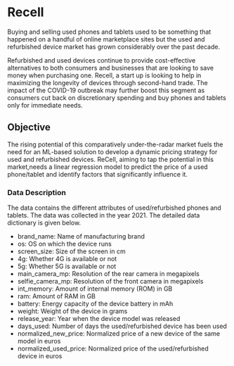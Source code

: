 # Recell
Buying and selling used phones and tablets used to be something that happened on a handful of online marketplace sites but the used and refurbished device market has grown considerably over the past decade.

Refurbished and used devices continue to provide cost-effective alternatives to both consumers and businesses that are looking to save money when purchasing one. Recell, a start up is looking to help in maximizing the longevity of devices through second-hand trade. The impact of the COVID-19 outbreak may further boost this segment as consumers cut back on discretionary spending and buy phones and tablets only for immediate needs.

 

## Objective

The rising potential of this comparatively under-the-radar market fuels the need for an ML-based solution to develop a dynamic pricing strategy for used and refurbished devices. ReCell, aiming to tap the potential in this market,needs a linear regression model to predict the price of a used phone/tablet and identify factors that significantly influence it.


### Data Description

The data contains the different attributes of used/refurbished phones and tablets. The data was collected in the year 2021. The detailed data dictionary is given below.


- brand_name: Name of manufacturing brand
- os: OS on which the device runs
- screen_size: Size of the screen in cm
- 4g: Whether 4G is available or not
- 5g: Whether 5G is available or not
- main_camera_mp: Resolution of the rear camera in megapixels
- selfie_camera_mp: Resolution of the front camera in megapixels
- int_memory: Amount of internal memory (ROM) in GB
- ram: Amount of RAM in GB
- battery: Energy capacity of the device battery in mAh
- weight: Weight of the device in grams
- release_year: Year when the device model was released
- days_used: Number of days the used/refurbished device has been used
- normalized_new_price: Normalized price of a new device of the same model in euros
- normalized_used_price: Normalized price of the used/refurbished device in euros

